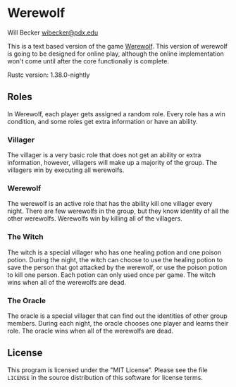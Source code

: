 # Werewolf
Will Becker wibecker@pdx.edu

This is a text based version of the game <a href="https://en.wikipedia.org/wiki/Mafia_(party_game)">Werewolf</a>. 
This version of werewolf is going to be designed for online play, although the online implementation won't come until after the core functionaliy is complete.

Rustc version: 1.38.0-nightly

## Roles
In Werewolf, each player gets assigned a random role. Every role has a win condition, and some roles get extra information or have an ability.

### Villager
The villager is a very basic role that does not get an ability or extra information, however, villagers will make up a majority of the group. The villagers win by executing all werewolfs.

### Werewolf
The werewolf is an active role that has the ability kill one villager every night. There are few werewolfs in the group, but they know identity of all the other werewolfs. Werewolfs win by killing all of the villagers.

### The Witch
The witch is a special villager who has one healing potion and one poison potion. During the night, the witch can choose to use the healing potion to save the person that got attacked by the werewolf, or use the poison potion to kill one person. Each potion can only used once per game. The witch wins when all of the werewolfs are dead. 

### The Oracle
The oracle is a special villager that can find out the identities of other group members. During each night, the oracle chooses one player and learns their role. The oracle wins when all of the werewolfs are dead.

## License

This program is licensed under the "MIT License".  Please
see the file `LICENSE` in the source distribution of this
software for license terms.
